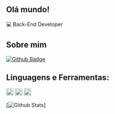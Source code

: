 ## Olá mundo!

:computer: Back-End Developer
 
## Sobre mim

[![Github Badge](https://img.shields.io/badge/GitHub-100000?style=for-the-badge&logo=github&logoColor=white&link=https://github.com/lorena-carvalho)](https://github.com/lorena-carvalho)

## Linguagens e Ferramentas:


<code><img height="20" src="https://img.shields.io/badge/Python-3776AB?style=for-the-badge&logo=python&logoColor=white"></code>
<code><img height="20" src="https://img.shields.io/badge/PHP-777BB4?style=for-the-badge&logo=php&logoColor=white"></code>
<code><img height="20" src="https://img.shields.io/badge/C-00599C?style=for-the-badge&logo=c&logoColor=white"></code>

[![Github Stats](https://github-readme-stats.vercel.app/api?username={lorena-carvalho})]
